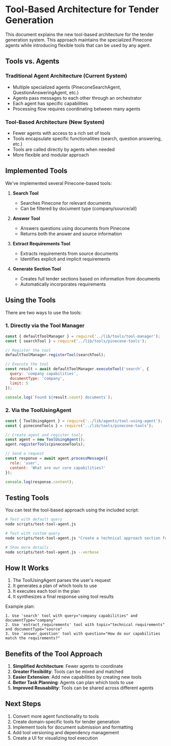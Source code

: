 # Tool-Based Architecture for Tender Generation

This document explains the new tool-based architecture for the tender generation system. This approach maintains the specialized Pinecone agents while introducing flexible tools that can be used by any agent.

## Tools vs. Agents

### Traditional Agent Architecture (Current System)
- Multiple specialized agents (PineconeSearchAgent, QuestionAnsweringAgent, etc.)
- Agents pass messages to each other through an orchestrator
- Each agent has specific capabilities
- Processing flow requires coordinating between many agents

### Tool-Based Architecture (New System)
- Fewer agents with access to a rich set of tools
- Tools encapsulate specific functionalities (search, question answering, etc.)
- Tools are called directly by agents when needed
- More flexible and modular approach

## Implemented Tools

We've implemented several Pinecone-based tools:

1. **Search Tool**
   - Searches Pinecone for relevant documents
   - Can be filtered by document type (company/source/all)
   
2. **Answer Tool**
   - Answers questions using documents from Pinecone
   - Returns both the answer and source information
   
3. **Extract Requirements Tool**
   - Extracts requirements from source documents
   - Identifies explicit and implicit requirements
   
4. **Generate Section Tool**
   - Creates full tender sections based on information from documents
   - Automatically incorporates requirements

## Using the Tools

There are two ways to use the tools:

### 1. Directly via the Tool Manager

```javascript
const { defaultToolManager } = require('../lib/tools/tool-manager');
const { searchTool } = require('../lib/tools/pinecone-tools');

// Register the tool
defaultToolManager.registerTool(searchTool);

// Execute the tool
const result = await defaultToolManager.executeTool('search', {
  query: 'company capabilities',
  documentType: 'company',
  limit: 5
});

console.log(`Found ${result.count} documents`);
```

### 2. Via the ToolUsingAgent

```javascript
const { ToolUsingAgent } = require('../lib/agents/tool-using-agent');
const { pineconeTools } = require('../lib/tools/pinecone-tools');

// Create agent and register tools
const agent = new ToolUsingAgent();
agent.registerTools(pineconeTools);

// Send a request
const response = await agent.processMessage({
  role: 'user',
  content: 'What are our core capabilities?'
});

console.log(response.content);
```

## Testing Tools

You can test the tool-based approach using the included script:

```bash
# Test with default query
node scripts/test-tool-agent.js

# Test with custom query
node scripts/test-tool-agent.js "Create a technical approach section for the bid"

# Show more details
node scripts/test-tool-agent.js --verbose
```

## How It Works

1. The ToolUsingAgent parses the user's request
2. It generates a plan of which tools to use
3. It executes each tool in the plan
4. It synthesizes a final response using tool results

Example plan:
```
1. Use 'search' tool with query="company capabilities" and documentType="company"
2. Use 'extract_requirements' tool with topic="technical requirements" and documentType="source"
3. Use 'answer_question' tool with question="How do our capabilities match the requirements?"
```

## Benefits of the Tool Approach

1. **Simplified Architecture**: Fewer agents to coordinate
2. **Greater Flexibility**: Tools can be mixed and matched
3. **Easier Extension**: Add new capabilities by creating new tools
4. **Better Task Planning**: Agents can plan which tools to use
5. **Improved Reusability**: Tools can be shared across different agents

## Next Steps

1. Convert more agent functionality to tools
2. Create domain-specific tools for tender generation
3. Implement tools for document submission and formatting
4. Add tool versioning and dependency management
5. Create a UI for visualizing tool execution 